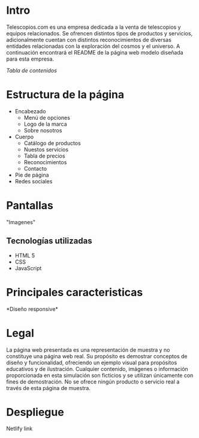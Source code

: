 # Intro

<p>
Telescopios.com es una empresa dedicada a la venta de telescopios y equipos relacionados. Se ofrencen distintos tipos de productos y servicios, adicionalmente cuentan con distintos reconocimientos de diversas entidades relacionadas con la exploración del cosmos y el universo.
A continuación encontrará el README de la página web modelo diseñada para esta empresa.
</p>

*Tabla de contenidos*


# Estructura de la página
 - Encabezado
   - Menú de opciones
   - Logo de la marca
   - Sobre nosotros
 - Cuerpo
   - Catálogo de productos
   - Nuestos servicios
   - Tabla de precios
   - Reconocimientos
   - Contacto
 - Pie de página
  - Redes sociales 

# Pantallas
<p>
"Imagenes"
</p>

## Tecnologías utilizadas

- HTML 5
- CSS
- JavaScript

# Principales caracteristicas
<p>
*Diseño responsive*
</p>

# Legal
<p>
La página web presentada es una representación de muestra y no constituye una página web real. Su propósito es demostrar conceptos de diseño y funcionalidad, ofreciendo un ejemplo visual para propósitos educativos y de ilustración. Cualquier contenido, imágenes o información proporcionada en esta simulación son ficticios y se utilizan únicamente con fines de demostración. No se ofrece ningún producto o servicio real a través de esta página de muestra.
</p>

# Despliegue
<p>
Netlify link
</p>
